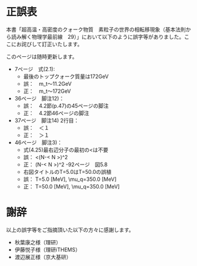 # 正誤表

本書「超高温・高密度のクォーク物質　素粒子の世界の相転移現象（基本法則から読み解く物理学最前線　29）」において以下のように誤字等がありました。ここにお詫びして訂正いたします。

このページは随時更新します。

- 7ページ　式(2.1):
  - 最後のトップクォーク質量は172GeV
  - 誤：　m_t〜11.2GeV
  - 正：　m_t〜172GeV
- 36ページ　脚注12)：
  - 誤：　4.2節(p.47)の45ページの脚注
  - 正：　4.2節46ページの脚注
- 37ページ　脚注14) 2行目：
  - 誤：　＜１
  - 正：　＞１
- 46ページ　脚注3)：
  - 式(4.25)最右辺分子の最初の<は不要
  - 誤： <(N-< N >)^2
  - 正： (N-< N >)^2
-92ページ　図5.8
  - 右図タイトルのT=5.0はT=50.0の誤植
  - 誤： T=5.0 [MeV], \mu_q=350.0 [MeV]
  - 正： T=50.0 [MeV], \mu_q=350.0 [MeV]
  
# 謝辞

以上の誤字等をご指摘頂いた以下の方々に感謝します。

- 秋葉康之様（理研）
- 伊藤悦子様（理研iTHEMS）
- 渡辺展正様（京大基研）
